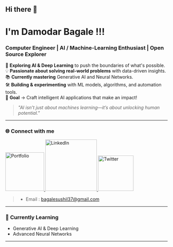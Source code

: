 ## Hi there 👋

 #  **I'm Damodar Bagale !!!**   
### **Computer Engineer | AI / Machine-Learning Enthusiast | Open Source Explorer**  

🔬 **Exploring AI & Deep Learning** to push the boundaries of what's possible.  
💡 **Passionate about solving real-world problems** with data-driven insights.  
📚 **Currently mastering** Generative AI and Neural Networks.  
🛠 **Building & experimenting** with ML models, algorithms, and automation tools.  
🎯 **Goal** → Craft intelligent AI applications that make an impact!  

> *"AI isn’t just about machines learning—it’s about unlocking human potential."*  

---

### 🌐 **Connect with me** 
<a href="https://damodarbagale.com.np" target="_blank">
  <img src="https://img.shields.io/badge/-Portfolio-black?style=flat-square&logo=web&logoColor=white" alt="Portfolio" width="120" />
</a>
<a href="https://www.linkedin.com/in/damodarbagaleofficial/" target="_blank">
  <img src="https://img.shields.io/badge/-LinkedIn-blue?style=flat-square&logo=Linkedin&logoColor=white" alt="LinkedIn" width="160" />
</a>
<a href="https://x.com/021Sushil346" target="_blank">
  <img src="https://img.shields.io/badge/-Twitter-black?style=flat-square&logo=twitter&logoColor=white" alt="Twitter" width="110" />
</a>

 > *    Email : bagalesushil37@gmail.com


---

### 🌱 **Currently Learning**  
- Generative AI & Deep Learning  
- Advanced Neural Networks
  
---

<!--
### 🎯 **Projects**  
- [Student_Approval_Project](https://github.com/Sushil346/Student_Approval_Project.git)    

---

### 📈 **GitHub Contributions**  
![GitHub Contributions](https://github-readme-activity-graph.vercel.app/graph?username=Sushil346&theme=react)

-->

